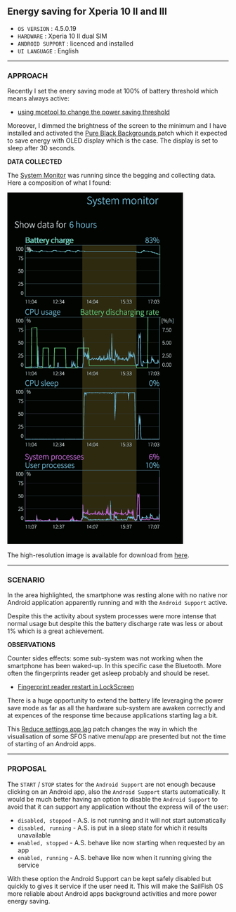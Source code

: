 ## Energy saving for Xperia 10 II and III


* `OS VERSION` : 4.5.0.19
* `HARDWARE` : Xperia 10 II dual SIM
* `ANDROID SUPPORT` : licenced and installed
* `UI LANGUAGE` : English

---

### APPROACH

Recently I set the enery saving mode at 100% of battery threshold which means always active:

* [using mcetool to change the power saving threshold](../knowhow/battery-recharge-and-power-saving.md)

Moreover, I dimmed the brightness of the screen to the minimum and I have installed and activated the [Pure Black Backgrounds ](https://coderus.openrepos.net/pm2/project/patch-i-see-a-red-door) patch which it expected to save energy with OLED display which is the case. The display is set to sleep after 30 seconds.

**DATA COLLECTED**

The [System Monitor](https://openrepos.net/content/basil/system-monitor) was running since the begging and collecting data. Here a composition of what I found:

<img src="power-consumption.png" width="400px" height="800px">

The high-resolution image is available for download from [here](https://drive.google.com/file/d/1EJvPc5XkaWFy07DPnLuiD9vSIBqkj7X6/view).

---

### SCENARIO

In the area highlighted, the smartphone was resting alone with no native nor Android application apparently running and with the `Android Support` active.

Despite this the activity about system processes were more intense that normal usage but despite this the battery discharge rate was less or about 1% which is a great achievement.

**OBSERVATIONS**

Counter sides effects: some sub-system was not working when the smartphone has been waked-up. In this specific case the Bluetooth. More often the fingerprints reader get asleep probably and should be reset.

* [Fingerprint reader restart in LockScreen](https://forum.sailfishos.org/t/fingerprint-reader-restart-in-lockscreen/15878/1)

There is a huge opportunity to extend the battery life leveraging the power save mode as far as all the hardware sub-system are awaken correctly and at expences of the response time because applications starting lag a bit.

This [Reduce settings app lag](https://coderus.openrepos.net/pm2/project/sfos-patch-settings-fix-startup-lag) patch changes the way in which the visualisation of some SFOS native menu/app are presented but not the time of starting of an Android apps.

---

### PROPOSAL

The `START` / `STOP` states for the `Android Support` are not enough because clicking on an Android app, also the `Android Support` starts automatically. It would be much better having an option to disable the `Android Support` to avoid that it can support any application without the express will of the user:

* `disabled, stopped` - A.S. is not running and it will not start automatically
* `disabled, running` - A.S. is put in a sleep state for which it results unavailable
* `enabled, stopped` - A.S. behave like now starting when requested by an app
* `enabled, running` - A.S. behave like now when it running giving the service

With these option the Android Support can be kept safely disabled but quickly to gives it service if the user need it. This will make the SailFish OS more reliable about Android apps background activities and more power energy saving.
